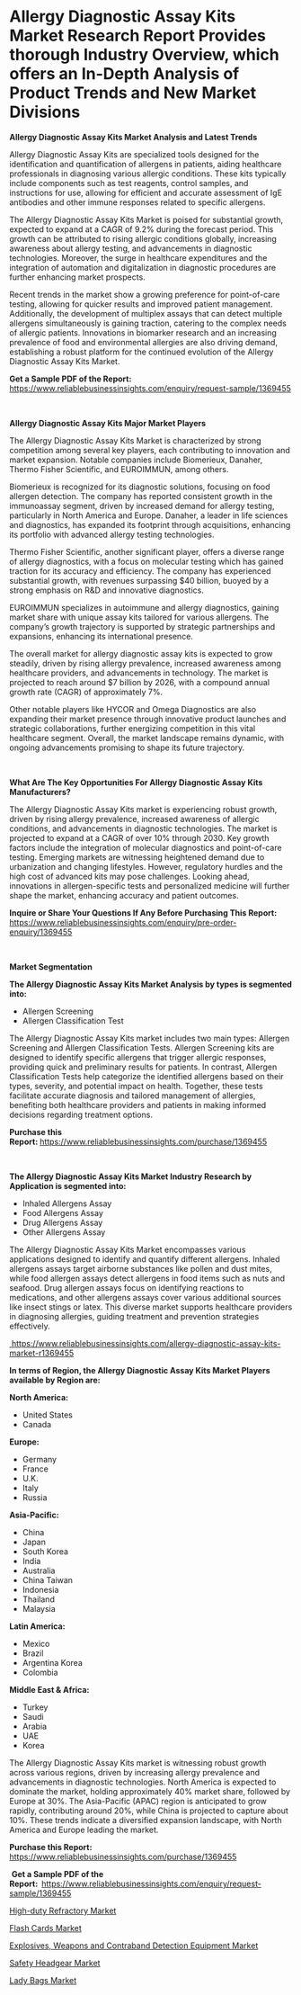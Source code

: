 <p><h1>Allergy Diagnostic Assay Kits Market Research Report Provides thorough Industry Overview, which offers an In-Depth Analysis of Product Trends and New Market Divisions</h1></p><p><strong>Allergy Diagnostic Assay Kits Market Analysis and Latest Trends</strong></p>
<p><p>Allergy Diagnostic Assay Kits are specialized tools designed for the identification and quantification of allergens in patients, aiding healthcare professionals in diagnosing various allergic conditions. These kits typically include components such as test reagents, control samples, and instructions for use, allowing for efficient and accurate assessment of IgE antibodies and other immune responses related to specific allergens.</p><p>The Allergy Diagnostic Assay Kits Market is poised for substantial growth, expected to expand at a CAGR of 9.2% during the forecast period. This growth can be attributed to rising allergic conditions globally, increasing awareness about allergy testing, and advancements in diagnostic technologies. Moreover, the surge in healthcare expenditures and the integration of automation and digitalization in diagnostic procedures are further enhancing market prospects.</p><p>Recent trends in the market show a growing preference for point-of-care testing, allowing for quicker results and improved patient management. Additionally, the development of multiplex assays that can detect multiple allergens simultaneously is gaining traction, catering to the complex needs of allergic patients. Innovations in biomarker research and an increasing prevalence of food and environmental allergies are also driving demand, establishing a robust platform for the continued evolution of the Allergy Diagnostic Assay Kits Market.</p></p>
<p><strong>Get a Sample PDF of the Report:&nbsp;</strong> <a href="https://www.reliablebusinessinsights.com/enquiry/request-sample/1369455?utm_campaign=62&utm_medium=2&utm_source=Github&utm_content=ia&utm_term=16122024&utm_id=allergy-diagnostic-assay-kits">https://www.reliablebusinessinsights.com/enquiry/request-sample/1369455</a></p>
<p>&nbsp;</p>
<p><strong>Allergy Diagnostic Assay Kits Major Market Players</strong></p>
<p><p>The Allergy Diagnostic Assay Kits Market is characterized by strong competition among several key players, each contributing to innovation and market expansion. Notable companies include Biomerieux, Danaher, Thermo Fisher Scientific, and EUROIMMUN, among others. </p><p>Biomerieux is recognized for its diagnostic solutions, focusing on food allergen detection. The company has reported consistent growth in the immunoassay segment, driven by increased demand for allergy testing, particularly in North America and Europe. Danaher, a leader in life sciences and diagnostics, has expanded its footprint through acquisitions, enhancing its portfolio with advanced allergy testing technologies. </p><p>Thermo Fisher Scientific, another significant player, offers a diverse range of allergy diagnostics, with a focus on molecular testing which has gained traction for its accuracy and efficiency. The company has experienced substantial growth, with revenues surpassing $40 billion, buoyed by a strong emphasis on R&D and innovative diagnostics.</p><p>EUROIMMUN specializes in autoimmune and allergy diagnostics, gaining market share with unique assay kits tailored for various allergens. The company’s growth trajectory is supported by strategic partnerships and expansions, enhancing its international presence. </p><p>The overall market for allergy diagnostic assay kits is expected to grow steadily, driven by rising allergy prevalence, increased awareness among healthcare providers, and advancements in technology. The market is projected to reach around $7 billion by 2026, with a compound annual growth rate (CAGR) of approximately 7%.</p><p>Other notable players like HYCOR and Omega Diagnostics are also expanding their market presence through innovative product launches and strategic collaborations, further energizing competition in this vital healthcare segment. Overall, the market landscape remains dynamic, with ongoing advancements promising to shape its future trajectory.</p></p>
<p>&nbsp;</p>
<p><strong>What Are The Key Opportunities For Allergy Diagnostic Assay Kits Manufacturers?</strong></p>
<p><p>The Allergy Diagnostic Assay Kits market is experiencing robust growth, driven by rising allergy prevalence, increased awareness of allergic conditions, and advancements in diagnostic technologies. The market is projected to expand at a CAGR of over 10% through 2030. Key growth factors include the integration of molecular diagnostics and point-of-care testing. Emerging markets are witnessing heightened demand due to urbanization and changing lifestyles. However, regulatory hurdles and the high cost of advanced kits may pose challenges. Looking ahead, innovations in allergen-specific tests and personalized medicine will further shape the market, enhancing accuracy and patient outcomes.</p></p>
<p><strong>Inquire or Share Your Questions If Any Before Purchasing This Report:</strong> <a href="https://www.reliablebusinessinsights.com/enquiry/pre-order-enquiry/1369455?utm_campaign=62&utm_medium=2&utm_source=Github&utm_content=ia&utm_term=16122024&utm_id=allergy-diagnostic-assay-kits">https://www.reliablebusinessinsights.com/enquiry/pre-order-enquiry/1369455</a></p>
<p>&nbsp;</p>
<p><strong>Market Segmentation</strong></p>
<p><strong>The Allergy Diagnostic Assay Kits Market Analysis by types is segmented into:</strong></p>
<p><ul><li>Allergen Screening</li><li>Allergen Classification Test</li></ul></p>
<p><p>The Allergy Diagnostic Assay Kits market includes two main types: Allergen Screening and Allergen Classification Tests. Allergen Screening kits are designed to identify specific allergens that trigger allergic responses, providing quick and preliminary results for patients. In contrast, Allergen Classification Tests help categorize the identified allergens based on their types, severity, and potential impact on health. Together, these tests facilitate accurate diagnosis and tailored management of allergies, benefiting both healthcare providers and patients in making informed decisions regarding treatment options.</p></p>
<p><strong>Purchase this Report:&nbsp;</strong><a href="https://www.reliablebusinessinsights.com/purchase/1369455?utm_campaign=62&utm_medium=2&utm_source=Github&utm_content=ia&utm_term=16122024&utm_id=allergy-diagnostic-assay-kits">https://www.reliablebusinessinsights.com/purchase/1369455</a></p>
<p>&nbsp;</p>
<p><strong>The Allergy Diagnostic Assay Kits Market Industry Research by Application is segmented into:</strong></p>
<p><ul><li>Inhaled Allergens Assay</li><li>Food Allergens Assay</li><li>Drug Allergens Assay</li><li>Other Allergens Assay</li></ul></p>
<p><p>The Allergy Diagnostic Assay Kits Market encompasses various applications designed to identify and quantify different allergens. Inhaled allergens assays target airborne substances like pollen and dust mites, while food allergen assays detect allergens in food items such as nuts and seafood. Drug allergen assays focus on identifying reactions to medications, and other allergens assays cover various additional sources like insect stings or latex. This diverse market supports healthcare providers in diagnosing allergies, guiding treatment and prevention strategies effectively.</p></p>
<p><a href="https://www.reliablebusinessinsights.com/allergy-diagnostic-assay-kits-market-r1369455?utm_campaign=62&utm_medium=2&utm_source=Github&utm_content=ia&utm_term=16122024&utm_id=allergy-diagnostic-assay-kits">&nbsp;https://www.reliablebusinessinsights.com/allergy-diagnostic-assay-kits-market-r1369455</a></p>
<p><strong>In terms of Region, the Allergy Diagnostic Assay Kits Market Players available by Region are:</strong></p>
<p>
    <p> <strong> North America: </strong>
        <ul>
            <li>United States</li>
            <li>Canada</li>
        </ul>
        </p> 
    <p> <strong> Europe: </strong>
        <ul>
            <li>Germany</li>
            <li>France</li>
            <li>U.K.</li>
            <li>Italy</li>
            <li>Russia</li>
        </ul>
        </p> 
    <p> <strong> Asia-Pacific: </strong>
        <ul>
            <li>China</li>
            <li>Japan</li>
            <li>South Korea</li>
            <li>India</li>
            <li>Australia</li>
            <li>China Taiwan</li>
            <li>Indonesia</li>
            <li>Thailand</li>
            <li>Malaysia</li>
        </ul>
        </p> 
    <p> <strong> Latin America: </strong>
        <ul>
            <li>Mexico</li>
            <li>Brazil</li>
            <li>Argentina Korea</li>
            <li>Colombia</li>
        </ul>
        </p> 
    <p> <strong> Middle East & Africa: </strong>
        <ul>
            <li>Turkey</li>
            <li>Saudi</li>
            <li>Arabia</li>
            <li>UAE</li>
            <li>Korea</li>
        </ul>
    </p>
    </p>
<p><p>The Allergy Diagnostic Assay Kits market is witnessing robust growth across various regions, driven by increasing allergy prevalence and advancements in diagnostic technologies. North America is expected to dominate the market, holding approximately 40% market share, followed by Europe at 30%. The Asia-Pacific (APAC) region is anticipated to grow rapidly, contributing around 20%, while China is projected to capture about 10%. These trends indicate a diversified expansion landscape, with North America and Europe leading the market.</p></p>
<p><strong>Purchase this Report: </strong><a href="https://www.reliablebusinessinsights.com/purchase/1369455?utm_campaign=62&utm_medium=2&utm_source=Github&utm_content=ia&utm_term=16122024&utm_id=allergy-diagnostic-assay-kits">https://www.reliablebusinessinsights.com/purchase/1369455</a></p>
<p>&nbsp;<strong>Get a Sample PDF of the Report:&nbsp;&nbsp;</strong><a href="https://www.reliablebusinessinsights.com/enquiry/request-sample/1369455?utm_campaign=62&utm_medium=2&utm_source=Github&utm_content=ia&utm_term=16122024&utm_id=allergy-diagnostic-assay-kits">https://www.reliablebusinessinsights.com/enquiry/request-sample/1369455</a></p>
<p><strong></strong></p>
<p><p><a href="https://github.com/WashimHussain441/Market-Research-Report-List-1/blob/main/high-duty-refractory-market.md?utm_campaign=62&utm_medium=2&utm_source=Github&utm_content=ia&utm_term=16122024&utm_id=allergy-diagnostic-assay-kits">High-duty Refractory Market</a></p><p><a href="https://www.linkedin.com/pulse/f-my-mkt-intel-xkfif?utm_campaign=62&utm_medium=2&utm_source=Github&utm_content=ia&utm_term=16122024&utm_id=allergy-diagnostic-assay-kits">Flash Cards Market</a></p><p><a href="https://github.com/SanjidaMahmud54/Market-Research-Report-List-1/blob/main/explosives-weapons-and-contraband-detection-equipment-market.md?utm_campaign=62&utm_medium=2&utm_source=Github&utm_content=ia&utm_term=16122024&utm_id=allergy-diagnostic-assay-kits">Explosives, Weapons and Contraband Detection Equipment Market</a></p><p><a href="https://www.linkedin.com/pulse/f-my-mkt-intel-xkfif?utm_campaign=62&utm_medium=2&utm_source=Github&utm_content=ia&utm_term=16122024&utm_id=allergy-diagnostic-assay-kits">Safety Headgear Market</a></p><p><a href="https://www.linkedin.com/pulse/c-glance-reports-anmec?utm_campaign=62&utm_medium=2&utm_source=Github&utm_content=ia&utm_term=16122024&utm_id=allergy-diagnostic-assay-kits">Lady Bags Market</a></p></p>